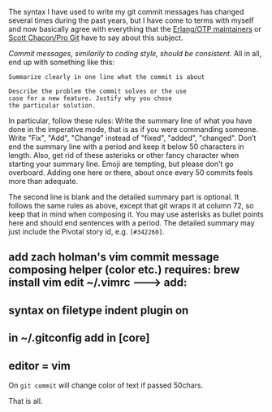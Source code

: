 The syntax I have used to write my git commit messages has changed several times during the past years, but I have come to terms with myself and now basically agree with everything that the [Erlang/OTP maintainers](https://github.com/erlang/otp/wiki/Writing-good-commit-messages) or [Scott Chacon/Pro Git](http://git-scm.com/book/ch5-2.html) have to say about this subject.

_Commit messages, similarily to coding style, should be consistent._ All in all, end up with something like this:

    Summarize clearly in one line what the commit is about

    Describe the problem the commit solves or the use
    case for a new feature. Justify why you chose
    the particular solution.

In particular, follow these rules: Write the summary line of what you have done in the imperative mode, that is as if you were commanding someone. Write "Fix", "Add", "Change" instead of "fixed", "added", "changed". Don’t end the summary line with a period and keep it below 50 characters in length. Also, get rid of these asterisks or other fancy character when starting your summary line. Emoji are tempting, but please don't go overboard. Adding one here or there, about once every 50 commits feels more than adequate.

The second line is blank and the detailed summary part is optional. It follows the same rules as above, except that git wraps it at column 72, so keep that in mind when composing it. You may use asterisks as bullet points here and should end sentences with a period. The detailed summary may just include the Pivotal story id, e.g. `[#342260]`.


add zach holman's vim commit message composing helper (color etc.)
requires:
brew install vim
edit ~/.vimrc
---> add:
--
  syntax on
  filetype indent plugin on
--
in ~/.gitconfig
add in [core]
--
  editor = vim
--

On `git commit` will change color of text if passed 50chars.

That is all.